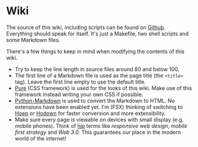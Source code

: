 Wiki
====

<!-- The source of the wiki is located on [Github](https://github.com/hive5/wiki).

    - wiki
      - check.py       - Checks some Python dependencies. Used by Makefile.
      - Makefile       - Shortcuts for commands.
      - sw             - Small script that generates the wiki.
      - sw.conf        - Configuration file.
      - hive5.nl       - Pages, etc.
        - favicon.png
        - style.css

When `make hive5` is run it generates a directory, `hive5.nl.static`, which
contains all the files that can be uploaded to the webserver. -->

The source of this wiki, including scripts can be found on [Github][1].
Everything should speak for itself. It's just a Makefile, two shell scripts and
some Markdown files.

There's a few things to keep in mind when modifying the contents of this wiki.

 - Try to keep the line length in source files around 80 and below 100.
 - The first line of a Markdown file is used as the page title (the `<title>`
   tag). Leave the first line empty to use the default title.
 - [Pure][2] (CSS framework) is used for the looks of this wiki. Make use of this
   framework instead writing your own CSS if possible.
 - [Python-Markdown][3] is used to convert the Markdown to HTML. No extensions
   have been enabled yet. I'm (FSX) thinking of switching to [Hoep][4] or [Hodown][5]
   for faster conversion and more extensibility.
 - Make sure every page is viewable on devices with small display (e.g. mobile
   phones). Think of [hip][6] terms like *responsive web design*, *mobile first strategy*
   and *Web 3.0*. This guarantees our place in the modern world of the internet!


[1]: https://github.com/hive5/wiki
[2]: http://purecss.io
[3]: https://pythonhosted.org/Markdown/
[4]: https://github.com/Anomareh/Hoep
[5]: https://github.com/hoedown/hoedown
[6]: http://www.urbandictionary.com/define.php?term=hip
